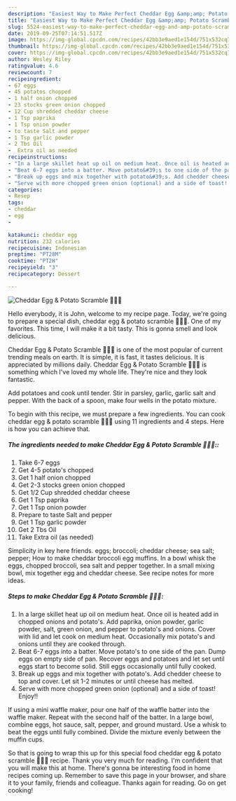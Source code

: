 ```yaml
---
description: "Easiest Way to Make Perfect Cheddar Egg &amp;amp; Potato Scramble 🥔🧀🥚"
title: "Easiest Way to Make Perfect Cheddar Egg &amp;amp; Potato Scramble 🥔🧀🥚"
slug: 5524-easiest-way-to-make-perfect-cheddar-egg-and-amp-potato-scramble
date: 2019-09-25T07:14:51.517Z
image: https://img-global.cpcdn.com/recipes/42bb3e9aed1e154d/751x532cq70/cheddar-egg-potato-scramble-🥔🧀🥚-recipe-main-photo.jpg
thumbnail: https://img-global.cpcdn.com/recipes/42bb3e9aed1e154d/751x532cq70/cheddar-egg-potato-scramble-🥔🧀🥚-recipe-main-photo.jpg
cover: https://img-global.cpcdn.com/recipes/42bb3e9aed1e154d/751x532cq70/cheddar-egg-potato-scramble-🥔🧀🥚-recipe-main-photo.jpg
author: Wesley Riley
ratingvalue: 4.6
reviewcount: 7
recipeingredient:
- 67 eggs
- 45 potatos chopped
- 1 half onion chopped
- 23 stocks green onion chopped
- 12 Cup shredded cheddar cheese
- 1 Tsp paprika
- 1 Tsp onion powder
- to taste Salt and pepper
- 1 Tsp garlic powder
- 2 Tbs Oil
-  Extra oil as needed
recipeinstructions:
- "In a large skillet heat up oil on medium heat. Once oil is heated add in chopped onions and potato&#39;s. Add paprika, onion powder, garlic powder, salt, green onion, and pepper to potato&#39;s and onions. Cover with lid and let cook on medium heat. Occasionally mix potato&#39;s and onions until they are cooked through."
- "Beat 6-7 eggs into a batter. Move potato&#39;s to one side of the pan. Dump eggs on empty side of pan. Recover eggs and potatoes and let set until eggs start to become solid. Still eggs occasionally until fully cooked."
- "Break up eggs and mix together with potato&#39;s. Add chedder cheese to top and cover. Let sit 1-2 minutes or until cheese has melted."
- "Serve with more chopped green onion (optional) and a side of toast! Enjoy!!"
categories:
- Resep
tags:
- cheddar
- egg
- 

katakunci: cheddar egg 
nutrition: 232 calories
recipecuisine: Indonesian
preptime: "PT28M"
cooktime: "PT2H"
recipeyield: "3"
recipecategory: Dessert

---
```



![Cheddar Egg &amp; Potato Scramble 🥔🧀🥚](https://img-global.cpcdn.com/recipes/42bb3e9aed1e154d/751x532cq70/cheddar-egg-potato-scramble-🥔🧀🥚-recipe-main-photo.jpg)

Hello everybody, it is John, welcome to my recipe page. Today, we're going to prepare a special dish, cheddar egg &amp; potato scramble 🥔🧀🥚. One of my favorites. This time, I will make it a bit tasty. This is gonna smell and look delicious.

Cheddar Egg &amp; Potato Scramble 🥔🧀🥚 is one of the most popular of current trending meals on earth. It is simple, it is fast, it tastes delicious. It is appreciated by millions daily. Cheddar Egg &amp; Potato Scramble 🥔🧀🥚 is something which I've loved my whole life. They're nice and they look fantastic.

Add potatoes and cook until tender. Stir in parsley, garlic, garlic salt and pepper. With the back of a spoon, make four wells in the potato mixture.


To begin with this recipe, we must prepare a few ingredients. You can cook cheddar egg &amp; potato scramble 🥔🧀🥚 using 11 ingredients and 4 steps. Here is how you can achieve that.

##### The ingredients needed to make Cheddar Egg &amp; Potato Scramble 🥔🧀🥚::

1. Take 6-7 eggs
1. Get 4-5 potato&#39;s chopped
1. Get 1 half onion chopped
1. Get 2-3 stocks green onion chopped
1. Get 1/2 Cup shredded cheddar cheese
1. Get 1 Tsp paprika
1. Get 1 Tsp onion powder
1. Prepare to taste Salt and pepper
1. Get 1 Tsp garlic powder
1. Get 2 Tbs Oil
1. Take  Extra oil (as needed)


Simplicity in key here friends. eggs; broccoli; cheddar cheese; sea salt; pepper; How to make cheddar broccoli egg muffins. In a bowl whisk the eggs, chopped broccoli, sea salt and pepper together. In a small mixing bowl, mix together egg and cheddar cheese. See recipe notes for more ideas. 

##### Steps to make Cheddar Egg &amp; Potato Scramble 🥔🧀🥚:

1. In a large skillet heat up oil on medium heat. Once oil is heated add in chopped onions and potato&#39;s. Add paprika, onion powder, garlic powder, salt, green onion, and pepper to potato&#39;s and onions. Cover with lid and let cook on medium heat. Occasionally mix potato&#39;s and onions until they are cooked through.
1. Beat 6-7 eggs into a batter. Move potato&#39;s to one side of the pan. Dump eggs on empty side of pan. Recover eggs and potatoes and let set until eggs start to become solid. Still eggs occasionally until fully cooked.
1. Break up eggs and mix together with potato&#39;s. Add chedder cheese to top and cover. Let sit 1-2 minutes or until cheese has melted.
1. Serve with more chopped green onion (optional) and a side of toast! Enjoy!!


If using a mini waffle maker, pour one half of the waffle batter into the waffle maker. Repeat with the second half of the batter. In a large bowl, combine eggs, hot sauce, salt, pepper, and ground mustard. Use a whisk to beat the eggs until fully combined. Divide the mixture evenly between the muffin cups. 

So that is going to wrap this up for this special food cheddar egg &amp; potato scramble 🥔🧀🥚 recipe. Thank you very much for reading. I'm confident that you will make this at home. There's gonna be interesting food in home recipes coming up. Remember to save this page in your browser, and share it to your family, friends and colleague. Thanks again for reading. Go on get cooking!
